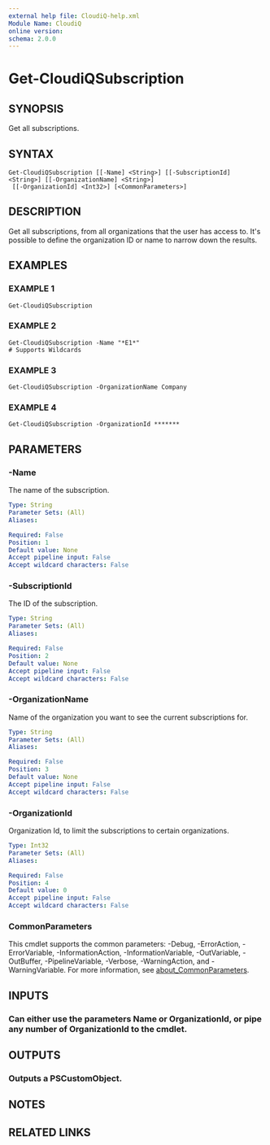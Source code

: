 ```yaml
---
external help file: CloudiQ-help.xml
Module Name: CloudiQ
online version:
schema: 2.0.0
---
```


# Get-CloudiQSubscription

## SYNOPSIS
Get all subscriptions.

## SYNTAX

```
Get-CloudiQSubscription [[-Name] <String>] [[-SubscriptionId] <String>] [[-OrganizationName] <String>]
 [[-OrganizationId] <Int32>] [<CommonParameters>]
```

## DESCRIPTION
Get all subscriptions, from all organizations that the user has access to.
It's possible to define the organization ID or name to narrow down the results.

## EXAMPLES

### EXAMPLE 1
```
Get-CloudiQSubscription
```

### EXAMPLE 2
```
Get-CloudiQSubscription -Name "*E1*"
# Supports Wildcards
```

### EXAMPLE 3
```
Get-CloudiQSubscription -OrganizationName Company
```

### EXAMPLE 4
```
Get-CloudiQSubscription -OrganizationId *******
```

## PARAMETERS

### -Name
The name of the subscription.

```yaml
Type: String
Parameter Sets: (All)
Aliases:

Required: False
Position: 1
Default value: None
Accept pipeline input: False
Accept wildcard characters: False
```

### -SubscriptionId
The ID of the subscription.

```yaml
Type: String
Parameter Sets: (All)
Aliases:

Required: False
Position: 2
Default value: None
Accept pipeline input: False
Accept wildcard characters: False
```

### -OrganizationName
Name of the organization you want to see the current subscriptions for.

```yaml
Type: String
Parameter Sets: (All)
Aliases:

Required: False
Position: 3
Default value: None
Accept pipeline input: False
Accept wildcard characters: False
```

### -OrganizationId
Organization Id, to limit the subscriptions to certain organizations.

```yaml
Type: Int32
Parameter Sets: (All)
Aliases:

Required: False
Position: 4
Default value: 0
Accept pipeline input: False
Accept wildcard characters: False
```

### CommonParameters
This cmdlet supports the common parameters: -Debug, -ErrorAction, -ErrorVariable, -InformationAction, -InformationVariable, -OutVariable, -OutBuffer, -PipelineVariable, -Verbose, -WarningAction, and -WarningVariable. For more information, see [about_CommonParameters](http://go.microsoft.com/fwlink/?LinkID=113216).

## INPUTS

### Can either use the parameters Name or OrganizationId, or pipe any number of OrganizationId to the cmdlet.
## OUTPUTS

### Outputs a PSCustomObject.
## NOTES

## RELATED LINKS
